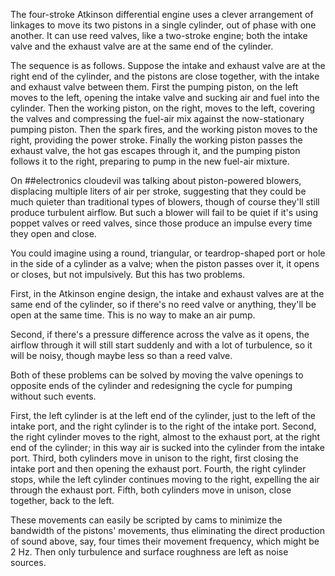 The four-stroke Atkinson differential engine uses a clever arrangement
of linkages to move its two pistons in a single cylinder, out of phase
with one another.  It can use reed valves, like a two-stroke engine;
both the intake valve and the exhaust valve are at the same end of the
cylinder.

The sequence is as follows.  Suppose the intake and exhaust valve are
at the right end of the cylinder, and the pistons are close together,
with the intake and exhaust valve between them.  First the pumping
piston, on the left moves to the left, opening the intake valve and
sucking air and fuel into the cylinder.  Then the working piston, on
the right, moves to the left, covering the valves and compressing the
fuel-air mix against the now-stationary pumping piston.  Then the
spark fires, and the working piston moves to the right, providing the
power stroke.  Finally the working piston passes the exhaust valve,
the hot gas escapes through it, and the pumping piston follows it to
the right, preparing to pump in the new fuel-air mixture.

On ##electronics cloudevil was talking about piston-powered blowers,
displacing multiple liters of air per stroke, suggesting that they
could be much quieter than traditional types of blowers, though of
course they'll still produce turbulent airflow.  But such a blower
will fail to be quiet if it's using poppet valves or reed valves,
since those produce an impulse every time they open and close.

You could imagine using a round, triangular, or teardrop-shaped port
or hole in the side of a cylinder as a valve; when the piston passes
over it, it opens or closes, but not impulsively.  But this has two
problems.

First, in the Atkinson engine design, the intake and exhaust valves
are at the same end of the cylinder, so if there's no reed valve or
anything, they'll be open at the same time.  This is no way to make an
air pump.

Second, if there's a pressure difference across the valve as it opens,
the airflow through it will still start suddenly and with a lot of
turbulence, so it will be noisy, though maybe less so than a reed
valve.

Both of these problems can be solved by moving the valve openings to
opposite ends of the cylinder and redesigning the cycle for pumping
without such events.

First, the left cylinder is at the left end of the cylinder, just to
the left of the intake port, and the right cylinder is to the right of
the intake port.  Second, the right cylinder moves to the right,
almost to the exhaust port, at the right end of the cylinder; in this
way air is sucked into the cylinder from the intake port.  Third, both
cylinders move in unison to the right, first closing the intake port
and then opening the exhaust port.  Fourth, the right cylinder stops,
while the left cylinder continues moving to the right, expelling the
air through the exhaust port.  Fifth, both cylinders move in unison,
close together, back to the left.

These movements can easily be scripted by cams to minimize the
bandwidth of the pistons' movements, thus eliminating the direct
production of sound above, say, four times their movement frequency,
which might be 2 Hz.  Then only turbulence and surface roughness are
left as noise sources.
